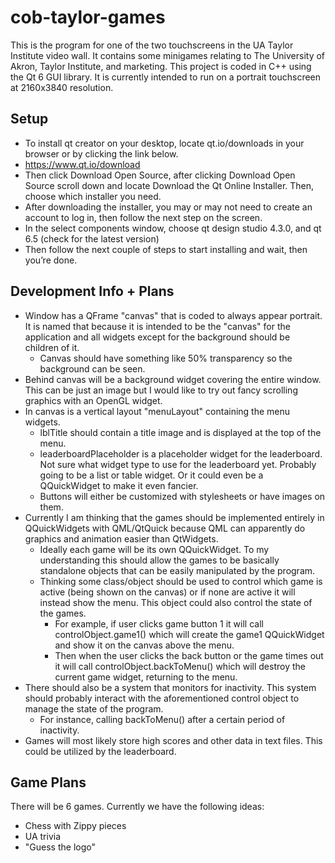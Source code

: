 # cob-taylor-games
This is the program for one of the two touchscreens in the UA Taylor Institute video wall. It contains some minigames relating to The University of Akron, Taylor Institute, and marketing. This project is coded in C++ using the Qt 6 GUI library. It is currently intended to run on a portrait touchscreen at 2160x3840 resolution.

## Setup
-  To install qt creator on your desktop, locate qt.io/downloads in your browser or by clicking the link below.
  - https://www.qt.io/download
-  Then click Download Open Source, after clicking Download Open Source scroll down and locate Download the Qt Online Installer. Then, choose which installer you need.
-  After downloading the installer, you may or may not need to create an account to log in, then follow the next step on the screen.
-  In the select components window, choose qt design studio 4.3.0, and qt 6.5 (check for the latest version)
-  Then follow the next couple of steps to start installing and wait, then you’re done. 

## Development Info + Plans
- Window has a QFrame "canvas" that is coded to always appear portrait. It is named that because it is intended to be the "canvas" for the application and all widgets except for the background should be children of it.
  - Canvas should have something like 50% transparency so the background can be seen.
- Behind canvas will be a background widget covering the entire window. This can be just an image but I would like to try out fancy scrolling graphics with an OpenGL widget.
- In canvas is a vertical layout "menuLayout" containing the menu widgets.
  - lblTitle should contain a title image and is displayed at the top of the menu.
  - leaderboardPlaceholder is a placeholder widget for the leaderboard. Not sure what widget type to use for the leaderboard yet. Probably going to be a list or table widget. Or it could even be a QQuickWidget to make it even fancier.
  - Buttons will either be customized with stylesheets or have images on them.
- Currently I am thinking that the games should be implemented entirely in QQuickWidgets with QML/QtQuick because QML can apparently do graphics and animation easier than QtWidgets.
  - Ideally each game will be its own QQuickWidget. To my understanding this should allow the games to be basically standalone objects that can be easily manipulated by the program.
  - Thinking some class/object should be used to control which game is active (being shown on the canvas) or if none are active it will instead show the menu. This object could also control the state of the games.
    - For example, if user clicks game button 1 it will call controlObject.game1() which will create the game1 QQuickWidget and show it on the canvas above the menu.
    - Then when the user clicks the back button or the game times out it will call controlObject.backToMenu() which will destroy the current game widget, returning to the menu.
- There should also be a system that monitors for inactivity. This system should probably interact with the aforementioned control object to manage the state of the program.
  - For instance, calling backToMenu() after a certain period of inactivity.
- Games will most likely store high scores and other data in text files. This could be utilized by the leaderboard.

## Game Plans
There will be 6 games. Currently we have the following ideas:
- Chess with Zippy pieces
- UA trivia
- "Guess the logo"
